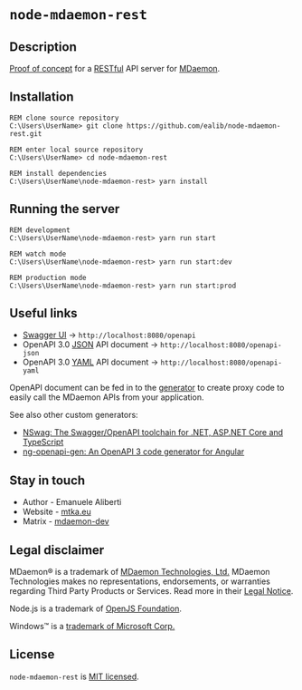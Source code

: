 # `node-mdaemon-rest`

## Description

[Proof of concept](https://en.wikipedia.org/wiki/Proof_of_concept)
for a [RESTful](https://en.wikipedia.org/wiki/REST) API server for
[MDaemon](https://mdaemon.com/pages/mdaemon-email-server).

## Installation

```dos
REM clone source repository
C:\Users\UserName> git clone https://github.com/ealib/node-mdaemon-rest.git

REM enter local source repository
C:\Users\UserName> cd node-mdaemon-rest

REM install dependencies
C:\Users\UserName\node-mdaemon-rest> yarn install
```

## Running the server

```dos
REM development
C:\Users\UserName\node-mdaemon-rest> yarn run start

REM watch mode
C:\Users\UserName\node-mdaemon-rest> yarn run start:dev

REM production mode
C:\Users\UserName\node-mdaemon-rest> yarn run start:prod
```

## Useful links

- [Swagger UI](https://swagger.io/tools/swagger-ui/) &rarr; `http://localhost:8080/openapi`
- OpenAPI 3.0 [JSON](https://www.json.org/json-en.html) API document &rarr; `http://localhost:8080/openapi-json`
- OpenAPI 3.0 [YAML](https://yaml.org/) API document &rarr; `http://localhost:8080/openapi-yaml`

OpenAPI document can be fed in to the [generator](https://openapi-generator.tech/docs/generators/#client-generators) to create proxy code to easily call the MDaemon APIs from your application.

See also other custom generators:

- [NSwag: The Swagger/OpenAPI toolchain for .NET, ASP.NET Core and TypeScript](https://github.com/RicoSuter/NSwag)
- [ng-openapi-gen: An OpenAPI 3 code generator for Angular](https://github.com/cyclosproject/ng-openapi-gen)

## Stay in touch

- Author - Emanuele Aliberti
- Website - [mtka.eu](https://mtka.eu/software/node-mdaemon-api)
- Matrix - [mdaemon-dev](https://matrix.to/#/#mdaemon-dev:matrix.org)

## Legal disclaimer

MDaemon® is a trademark of [MDaemon Technologies, Ltd.](https://mdaemon.com/pages/about-us)
MDaemon Technologies makes no representations, endorsements, or
warranties regarding Third Party Products or Services. Read more in their
[Legal Notice](https://mdaemon.com/pages/legal-notice).

Node.js is a trademark of [OpenJS Foundation](https://openjsf.org/).

Windows&trade; is a [trademark of Microsoft Corp.](https://www.microsoft.com/en-us/legal/intellectualproperty/trademarks)

## License

`node-mdaemon-rest` is [MIT licensed](LICENSE).
